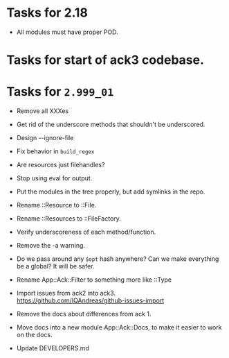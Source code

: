 # Tasks for 2.18

* All modules must have proper POD.

# Tasks for start of ack3 codebase.

# Tasks for `2.999_01`

* Remove all XXXes

* Get rid of the underscore methods that shouldn't be underscored.

* Design --ignore-file

* Fix behavior in `build_regex`

* Are resources just filehandles?

* Stop using eval for output.

* Put the modules in the tree properly, but add symlinks in the repo.

* Rename ::Resource to ::File.

* Rename ::Resources to ::FileFactory.

* Verify underscoreness of each method/function.

* Remove the -a warning.

* Do we pass around any `$opt` hash anywhere?  Can we make everything be a global?  It will be safer.

* Rename App::Ack::Filter to something more like ::Type

* Import issues from ack2 into ack3.  https://github.com/IQAndreas/github-issues-import

* Remove the docs about differences from ack 1.

* Move docs into a new module App::Ack::Docs, to make it easier to work on the docs.

* Update DEVELOPERS.md

